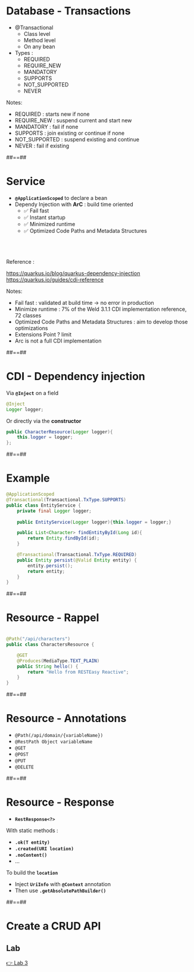 <!-- .slide: class="with-code" -->
# Database - Transactions

- @Transactional
  - Class level
  - Method level 
  - On any bean
- Types : 
  - REQUIRED
  - REQUIRE_NEW
  - MANDATORY
  - SUPPORTS
  - NOT_SUPPORTED
  - NEVER


Notes:
- REQUIRED : starts new if none
- REQUIRE_NEW : suspend current and start new
- MANDATORY : fail if none
- SUPPORTS : join existing or continue if none
- NOT_SUPPORTED : suspend existing and continue
- NEVER : fail if existing

##==##
<!-- .slide: class="with-code" -->
# Service

- **```@ApplicationScoped```** to declare a bean
- Dependy Injection with **ArC** : build time oriented
  - ✅ Fail fast
  - ✅ Instant startup
  - ✅ Minimized runtime 
  - ✅ Optimized Code Paths and Metadata Structures

<br>
<br>
<br>
Reference :

https://quarkus.io/blog/quarkus-dependency-injection
<br>
https://quarkus.io/guides/cdi-reference

Notes:
- Fail fast : validated at build time -> no error in production
- Minimize runtime : 7% of the Weld 3.1.1 CDI implementation reference, 72 classes
- Optimized Code Paths and Metadata Structures : aim to develop those optimizations
- Extensions Point ? limit 
- Arc is not a full CDI implementation

##==##
<!-- .slide: class="with-code" -->
# CDI - Dependency injection

Via **```@Inject```** on a field
```java
@Inject
Logger logger;
```
Or directly via the **constructor**
```java
public CharacterResource(Logger logger){
    this.logger = logger;
};
```

##==##
<!-- .slide: class="with-code" -->
# Example
```java
@ApplicationScoped
@Transactional(Transactional.TxType.SUPPORTS)
public class EntityService {
    private final Logger logger;
    
    public EntityService(Logger logger){this.logger = logger;}

    public List<Character> findEntityById(Long id){
        return Entity.findById(id);
    }

    @Transactional(Transactional.TxType.REQUIRED)
    public Entity persist(@Valid Entity entity) {
        entity.persist();
        return entity;
    }
}
```

##==##
<!-- .slide: class="with-code" -->
# Resource - Rappel
```java

@Path("/api/characters")
public class CharactersResource {

    @GET
    @Produces(MediaType.TEXT_PLAIN)
    public String hello() {
        return "Hello from RESTEasy Reactive";
    }
}
```


##==##
<!-- .slide: class="with-code" -->
# Resource - Annotations

- ```@Path(/api/domain/{variableName})```
- ```@RestPath Object variableName```
- ```@GET```
- ```@POST```
- ```@PUT```
- ```@DELETE```


##==##
<!-- .slide: class="with-code" -->
# Resource - Response

- **```RestResponse<?>```**

With static methods :
  - **```.ok(T entity)```**
  - **```.created(URI location)```**
  - **```.noContent()```**
  - ...

To build the **```location```**
- Inject **```UriInfo```** with **```@Context```** annotation
- Then use **```.getAbsolutePathBuilder()```**

##==##
<!-- .slide: class="exercice" -->
# Create a CRUD API
## Lab

[👉 Lab 3](https://github.com/sfeir-open-source/sfeir-school-quarkus/blob/speaker/steps/01.07-crud-api/README.md)

